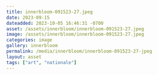 ```yaml
---
title: innerbloom-091523-27.jpeg
date: 2023-09-15
dateadded: 2023-10-05 16:46:31 -0700
asset: /assets/innerbloom/innerbloom-091523-27.jpeg
image: /assets/innerbloom/innerbloom-091523-27.jpeg
categories: image
gallery: innerbloom
permalink: /media/innerbloom/innerbloom-091523-27-jpeg
layout: asset
tags: ["art", "nationale"]
--- 
```

